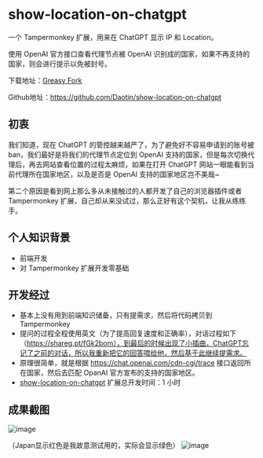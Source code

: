 # show-location-on-chatgpt

一个 Tampermonkey 扩展，用来在 ChatGPT 显示 IP 和 Location。

使用 OpenAI 官方接口查看代理节点被 OpenAI 识别成的国家，如果不再支持的国家，则会进行提示以免被封号。

下载地址：[Greasy Fork](https://greasyfork.org/zh-CN/scripts/464744-show-location-on-chatgpt)

Github地址：https://github.com/Daotin/show-location-on-chatgpt

## 初衷

我们知道，现在 ChatGPT 的管控越来越严了，为了避免好不容易申请到的账号被 ban，我们最好是将我们的代理节点定位到 OpenAI 支持的国家，但是每次切换代理后，再去网站查看位置的过程太麻烦，如果在打开 ChatGPT 网站一眼能看到当前代理所在国家地区，以及是否是 OpenAI 支持的国家地区岂不美哉~

第二个原因是看到网上那么多从未接触过的人都开发了自己的浏览器插件或者 Tampermonkey 扩展，自己却从来没试过，那么正好有这个契机，让我从练练手。

## 个人知识背景

- 前端开发
- 对 Tampermonkey 扩展开发零基础

## 开发经过

- 基本上没有用到前端知识储备，只有提需求，然后将代码拷贝到 Tampermonkey
- 提问的过程全程使用英文（为了提高回复速度和正确率），对话过程如下（https://shareg.pt/fGk2bom），到最后的时候出现了小插曲，ChatGPT忘记了之前的对话，所以我重新把它的回答喂给他，然后基于此继续提需求。
- 原理很简单，就是根据 https://chat.openai.com/cdn-cgi/trace 接口返回所在国家，然后去匹配 OpanAI 官方宣布的支持的国家地区。
- [show-location-on-chatgpt](https://greasyfork.org/zh-CN/scripts/464744-show-location-on-chatgpt) 扩展总开发时间：1 小时

## 成果截图

![image](https://user-images.githubusercontent.com/23518990/233934605-484c2613-df84-464d-a62d-bc66f710c6e2.png)

（Japan显示红色是我故意测试用的，实际会显示绿色）
![image](https://user-images.githubusercontent.com/23518990/233934890-113ad476-d3b1-4d3c-bc8f-0f90d95c7949.png)

